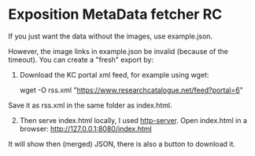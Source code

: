 # Exposition MetaData fetcher RC

If you just want the data without the images, use example.json.

However, the image links in example.json be invalid (because of the timeout).
You can create a "fresh" export by:

1. Download the KC portal xml feed, for example using wget:

    wget -O rss.xml "https://www.researchcatalogue.net/feed?portal=6"

Save it as rss.xml in the same folder as index.html.

2. Then serve index.html locally, I used [http-server](https://www.npmjs.com/package/http-server).
    Open index.html in a browser:
    http://127.0.0.1:8080/index.html

It will show then (merged) JSON, there is also a button to download it.

